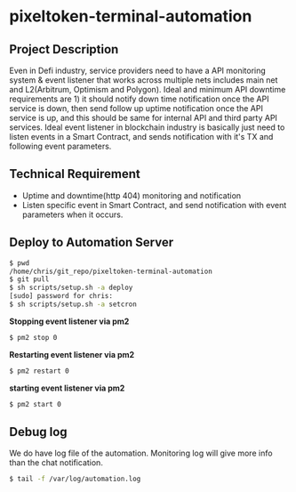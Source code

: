 # pixeltoken-terminal-automation

## Project Description
Even in Defi industry, service providers need to have a API monitoring system & event listener that works across multiple nets includes main net and L2(Arbitrum, Optimism and Polygon). Ideal and minimum API downtime requirements are 1) it should notify down time notification once the API service is down, then send follow up uptime notification once the API service is up, and this should be same for internal API and third party API services.
Ideal event listener in blockchain industry is basically just need to listen events in a Smart Contract, and sends notification with it's TX and following event parameters.

## Technical Requirement
- Uptime and downtime(http 404) monitoring and notification
- Listen specific event in Smart Contract, and send notification with event parameters when it occurs.

## Deploy to Automation Server

```bash
$ pwd
/home/chris/git_repo/pixeltoken-terminal-automation
$ git pull
$ sh scripts/setup.sh -a deploy
[sudo] password for chris:
$ sh scripts/setup.sh -a setcron
```

**Stopping event listener via pm2**

```bash
$ pm2 stop 0
```

**Restarting event listener via pm2**

```bash
$ pm2 restart 0
```

**starting event listener via pm2**

```bash
$ pm2 start 0
```

## Debug log

We do have log file of the automation. Monitoring log will give more info than the chat notification.

```bash
$ tail -f /var/log/automation.log
```

